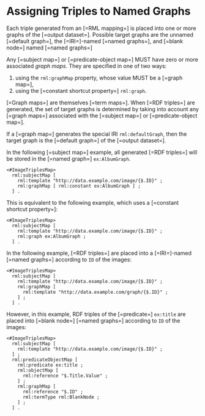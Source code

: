 # Assigning Triples to Named Graphs

Each triple generated from an [=RML mapping=] is placed into one or more graphs of the [=output dataset=]. Possible target graphs are the unnamed [=default graph=], the [=IRI=]-named [=named graphs=], and [=blank node=] named [=named graphs=]

Any [=subject map=] or [=predicate-object map=] MUST have zero or more associated <dfn>graph maps</dfn>. They are specified in one of two ways:

1. using the `rml:graphMap` property, whose value MUST be a [=graph map=],
2. using the [=constant shortcut property=] `rml:graph`.

[=Graph maps=] are themselves [=term maps=]. When [=RDF triples=] are generated, the set of target graphs is determined by taking into account any [=graph maps=] associated with the [=subject map=] or [=predicate-object map=].

If a [=graph map=] generates the special IRI `rml:defaultGraph`, then the target graph is the [=default graph=] of the [=output dataset=].

<aside class="example"  id="example-graph-map" title="Usage of graph maps">

In the following [=subject map=] example, all generated [=RDF triples=] will be stored in the [=named graph=] `ex:AlbumGraph`.

<aside class="ex-mapping">

```turtle
<#ImageTriplesMap>
  rml:subjectMap [
    rml:template "http://data.example.com/image/{$.ID}" ;
    rml:graphMap [ rml:constant ex:AlbumGraph ] ;
  ] .
```

</aside>

This is equivalent to the following example, which uses a [=constant shortcut property=]:

<aside class="ex-mapping">

```turtle
<#ImageTriplesMap>
  rml:subjectMap [
    rml:template "http://data.example.com/image/{$.ID}" ;
    rml:graph ex:AlbumGraph ;
  ] .
```

</aside>

In the following example, [=RDF triples=] are placed into a [=IRI=]-named [=named graphs=] according to `ID` of the images:

<aside class="ex-mapping">

```turtle
<#ImageTriplesMap>
  rml:subjectMap [
    rml:template "http://data.example.com/image/{$.ID}" ;
    rml:graphMap [
      rml:template "http://data.example.com/graph/{$.ID}" ;
    ] ;
  ] .
```

</aside>

However, in this example, RDF triples of the [=predicate=] `ex:title` are placed into [=blank node=] [=named graphs=] according to `ID` of the images:

<aside class="ex-mapping">

```turtle
<#ImageTriplesMap>
  rml:subjectMap [
    rml:template "http://data.example.com/image/{$.ID}" ;
  ] ;
  rml:predicateObjectMap [
    rml:predicate ex:title ;
    rml:objectMap [
      rml:reference "$.Title.Value" ;
    ] ;
    rml:graphMap [
      rml:reference "$.ID" ;
      rml:termType rml:BlankNode ;
    ] ;
  ] .
```
</aside>

</aside>

